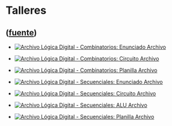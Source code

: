 # Talleres
([fuente](https://campus.exactas.uba.ar/course/view.php?id=997&section=6))
---
  - [![Archivo](https://campus.exactas.uba.ar/theme/image.php/magazine/core/1462913092/f/pdf) Lógica Digital - Combinatorios: Enunciado Archivo](https://campus.exactas.uba.ar/mod/resource/view.php?id=53521)

  - [![Archivo](https://campus.exactas.uba.ar/theme/image.php/magazine/core/1462913092/f/markup) Lógica Digital - Combinatorios: Circuito Archivo](https://campus.exactas.uba.ar/mod/resource/view.php?id=53522)

  - [![Archivo](https://campus.exactas.uba.ar/theme/image.php/magazine/core/1462913092/f/pdf) Lógica Digital - Combinatorios: Planilla Archivo](https://campus.exactas.uba.ar/mod/resource/view.php?id=53523)

  - [![Archivo](https://campus.exactas.uba.ar/theme/image.php/magazine/core/1462913092/f/pdf) Lógica Digital - Secuenciales: Enunciado Archivo](https://campus.exactas.uba.ar/mod/resource/view.php?id=53524)

  - [![Archivo](https://campus.exactas.uba.ar/theme/image.php/magazine/core/1462913092/f/markup) Lógica Digital - Secuenciales: Circuito  Archivo](https://campus.exactas.uba.ar/mod/resource/view.php?id=53525)

  - [![Archivo](https://campus.exactas.uba.ar/theme/image.php/magazine/core/1462913092/f/markup) Lógica Digital - Secuenciales: ALU Archivo](https://campus.exactas.uba.ar/mod/resource/view.php?id=53526)

  - [![Archivo](https://campus.exactas.uba.ar/theme/image.php/magazine/core/1462913092/f/pdf) Lógica Digital - Secuenciales: Planilla Archivo](https://campus.exactas.uba.ar/mod/resource/view.php?id=53528)

